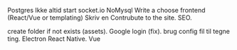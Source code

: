 Postgres
Ikke altid start socket.io
NoMysql
Write a choose frontend (React/Vue or templating)
Skriv en Contrubute to the site.
SEO.

create folder if not exists (assets).
Google login (fix).
brug config fil til tegne ting.
Electron
React Native.
Vue
